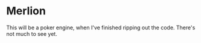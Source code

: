Merlion
=======

This will be a poker engine, when I've finished ripping out the code. There's not much to see yet.
